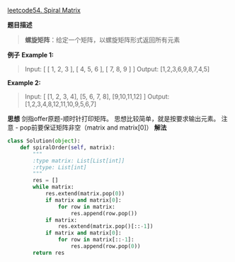 [leetcode54. Spiral Matrix](https://leetcode.com/problems/spiral-matrix/description/)

**题目描述**
> **螺旋矩阵**：给定一个矩阵，以螺旋矩阵形式返回所有元素

**例子**
**Example 1:**
> Input:
[
 [ 1, 2, 3 ],
 [ 4, 5, 6 ],
 [ 7, 8, 9 ]
]
Output: [1,2,3,6,9,8,7,4,5]

**Example 2:**
> Input:
[
  [1, 2, 3, 4],
  [5, 6, 7, 8],
  [9,10,11,12]
]
Output: [1,2,3,4,8,12,11,10,9,5,6,7]

**思想**
剑指offer原题-顺时针打印矩阵。
思想比较简单，就是按要求输出元素。
注意 - pop前要保证矩阵非空（matrix and matrix[0]）
**解法**
```python
class Solution(object):
    def spiralOrder(self, matrix):
        """
        :type matrix: List[List[int]]
        :rtype: List[int]
        """
        res = []
        while matrix:
            res.extend(matrix.pop(0))
            if matrix and matrix[0]:
                for row in matrix:
                    res.append(row.pop())
            if matrix:
                res.extend(matrix.pop()[::-1])
            if matrix and matrix[0]:
                for row in matrix[::-1]:
                    res.append(row.pop(0))
        return res
```